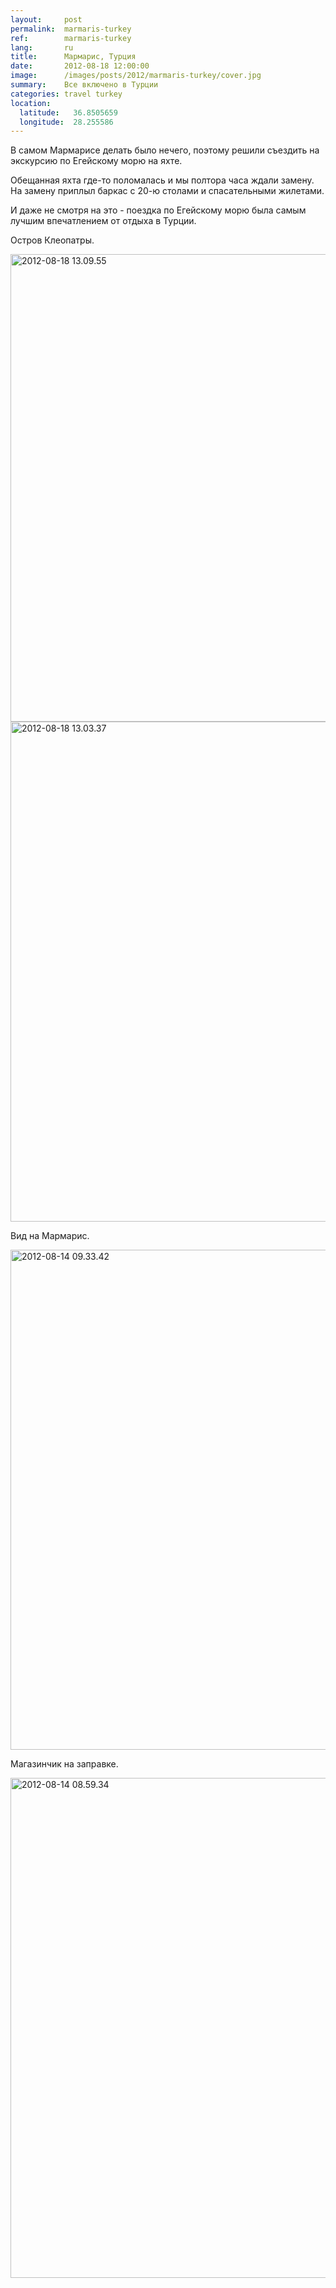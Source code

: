 ```yaml
---
layout:     post
permalink:  marmaris-turkey
ref:        marmaris-turkey
lang:       ru
title:      Мармарис, Турция
date:       2012-08-18 12:00:00
image:      /images/posts/2012/marmaris-turkey/cover.jpg
summary:    Все включено в Турции
categories: travel turkey
location:
  latitude:   36.8505659
  longitude:  28.255586
---
```


В самом Мармарисе делать было нечего, поэтому решили съездить на экскурсию по Егейскому морю на яхте.

Обещанная яхта где-то поломалась и мы полтора часа ждали замену. На замену приплыл баркас с 20-ю столами и спасательными жилетами.

И даже не смотря на это - поездка по Егейскому морю была самым лучшим впечатлением от отдыха в Турции.

Остров Клеопатры.

<a href="https://www.flickr.com/photos/118782975@N05/12861964693/" title="2012-08-18 13.09.55 by elevenroute, on Flickr"><img src="/images/bg.png" data-src="https://farm8.staticflickr.com/7402/12861964693_cd502af4ff_b.jpg" width="1000" height="748" alt="2012-08-18 13.09.55"></a>
<a href="https://www.flickr.com/photos/118782975@N05/12862590144/" title="2012-08-18 13.03.37 by elevenroute, on Flickr"><img src="/images/bg.png" data-src="https://farm8.staticflickr.com/7351/12862590144_72e6c28196_b.jpg" width="598" height="800" alt="2012-08-18 13.03.37"></a>

Вид на Мармарис.

<a href="https://www.flickr.com/photos/118782975@N05/12862602984/" title="2012-08-14 09.33.42 by elevenroute, on Flickr"><img src="/images/bg.png" data-src="https://farm8.staticflickr.com/7422/12862602984_08059cd931_b.jpg" width="598" height="800" alt="2012-08-14 09.33.42"></a>

Магазинчик на заправке.

<a href="https://www.flickr.com/photos/118782975@N05/12862619504/" title="2012-08-14 08.59.34 by elevenroute, on Flickr"><img src="/images/bg.png" data-src="https://farm4.staticflickr.com/3668/12862619504_b49afb1063_b.jpg" width="598" height="800" alt="2012-08-14 08.59.34"></a>
